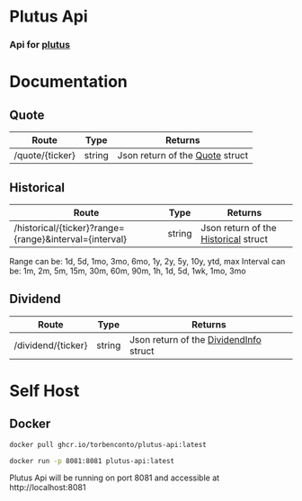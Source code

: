 # Plutus Api
### Api for [plutus](https://github.com/torbenconto/plutus)

# Documentation
## Quote
| Route           | Type   | Returns                                                                                                 |
|-----------------|--------|---------------------------------------------------------------------------------------------------------|
| /quote/{ticker} | string | Json return of the [Quote](https://github.com/torbenconto/plutus/blob/master/stock/quote.go#L20) struct |

## Historical
| Route                                                  | Type | Returns                                                                                                                |
|--------------------------------------------------------| --- |------------------------------------------------------------------------------------------------------------------------|
| /historical/{ticker}?range={range}&interval={interval} | string | Json return of the [Historical](https://github.com/torbenconto/plutus/blob/master/historical/historical.go#L15) struct |
Range can be: 1d, 5d, 1mo, 3mo, 6mo, 1y, 2y, 5y, 10y, ytd, max
Interval can be: 1m, 2m, 5m, 15m, 30m, 60m, 90m, 1h, 1d, 5d, 1wk, 1mo, 3mo

## Dividend
| Route                                                | Type | Returns                                                                                                           |
|------------------------------------------------------| --- |-------------------------------------------------------------------------------------------------------------------|
| /dividend/{ticker} | string | Json return of the [DividendInfo](https://github.com/torbenconto/plutus/blob/master/stock/dividend.go#L27) struct |


# Self Host
## Docker
```bash
docker pull ghcr.io/torbenconto/plutus-api:latest
```
```bash
docker run -p 8081:8081 plutus-api:latest
```

Plutus Api will be running on port 8081 and accessible at http://localhost:8081